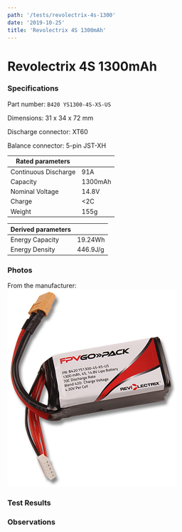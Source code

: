 ```yaml
---
path: '/tests/revolectrix-4s-1300'
date: '2019-10-25'
title: 'Revolectrix 4S 1300mAh'
---
```


# Revolectrix 4S 1300mAh

### Specifications

Part number: `B420 YS1300-4S-XS-US`

Dimensions: 31 x 34 x 72 mm

Discharge connector: XT60

Balance connector: 5-pin JST-XH

| Rated parameters     |         |
| -------------------- | ------- |
| Continuous Discharge | 91A     |
| Capacity             | 1300mAh |
| Nominal Voltage      | 14.8V   |
| Charge               | <2C     |
| Weight               | 155g    |

| Derived parameters |          |
| ------------------ | -------- |
| Energy Capacity    | 19.24Wh  |
| Energy Density     | 446.9J/g |

### Photos

From the manufacturer: ![battery](../images/revolectrix-4s-1300-mfg.jpg)

### Test Results

### Observations
